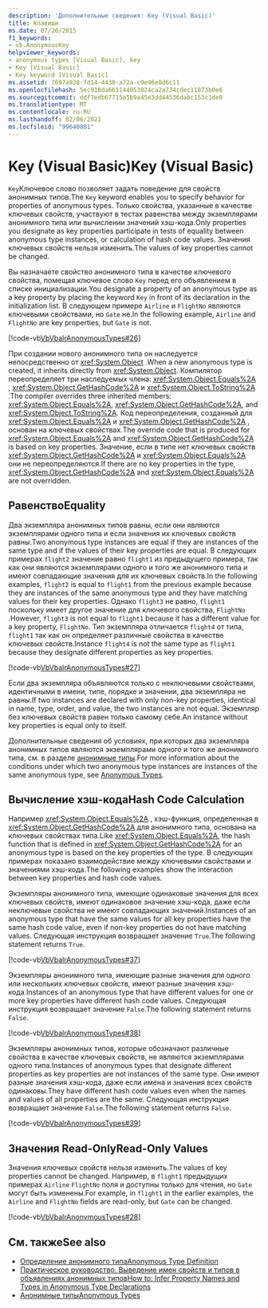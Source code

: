 ```yaml
---
description: 'Дополнительные сведения: Key (Visual Basic)'
title: Клавиши
ms.date: 07/20/2015
f1_keywords:
- vb.AnonymousKey
helpviewer_keywords:
- anonymous types [Visual Basic], key
- Key [Visual Basic]
- Key keyword [Visual Basic]
ms.assetid: 7697a928-7d14-4430-a72a-c9e96e8d6c11
ms.openlocfilehash: 5ec918da661144053824ca2a734cdec11873b0e6
ms.sourcegitcommit: ddf7edb67715a5b9a45e3dd44536dabc153c1de0
ms.translationtype: MT
ms.contentlocale: ru-RU
ms.lasthandoff: 02/06/2021
ms.locfileid: "99640801"
---
```

# <a name="key-visual-basic"></a><span data-ttu-id="37d30-103">Key (Visual Basic)</span><span class="sxs-lookup"><span data-stu-id="37d30-103">Key (Visual Basic)</span></span>

<span data-ttu-id="37d30-104">`Key`Ключевое слово позволяет задать поведение для свойств анонимных типов.</span><span class="sxs-lookup"><span data-stu-id="37d30-104">The `Key` keyword enables you to specify behavior for properties of anonymous types.</span></span> <span data-ttu-id="37d30-105">Только свойства, указанные в качестве ключевых свойств, участвуют в тестах равенства между экземплярами анонимного типа или вычислении значений хэш-кода.</span><span class="sxs-lookup"><span data-stu-id="37d30-105">Only properties you designate as key properties participate in tests of equality between anonymous type instances, or calculation of hash code values.</span></span> <span data-ttu-id="37d30-106">Значения ключевых свойств нельзя изменить.</span><span class="sxs-lookup"><span data-stu-id="37d30-106">The values of key properties cannot be changed.</span></span>  
  
 <span data-ttu-id="37d30-107">Вы назначаете свойство анонимного типа в качестве ключевого свойства, помещая ключевое слово `Key` перед его объявлением в списке инициализации.</span><span class="sxs-lookup"><span data-stu-id="37d30-107">You designate a property of an anonymous type as a key property by placing the keyword `Key` in front of its declaration in the initialization list.</span></span> <span data-ttu-id="37d30-108">В следующем примере `Airline` и `FlightNo` являются ключевыми свойствами, но `Gate` не.</span><span class="sxs-lookup"><span data-stu-id="37d30-108">In the following example, `Airline` and `FlightNo` are key properties, but `Gate` is not.</span></span>  
  
 [!code-vb[VbVbalrAnonymousTypes#26](~/samples/snippets/visualbasic/VS_Snippets_VBCSharp/VbVbalrAnonymousTypes/VB/Class2.vb#26)]  
  
 <span data-ttu-id="37d30-109">При создании нового анонимного типа он наследуется непосредственно от <xref:System.Object> .</span><span class="sxs-lookup"><span data-stu-id="37d30-109">When a new anonymous type is created, it inherits directly from <xref:System.Object>.</span></span> <span data-ttu-id="37d30-110">Компилятор переопределяет три наследуемых члена: <xref:System.Object.Equals%2A> , <xref:System.Object.GetHashCode%2A> и <xref:System.Object.ToString%2A> .</span><span class="sxs-lookup"><span data-stu-id="37d30-110">The compiler overrides three inherited members: <xref:System.Object.Equals%2A>, <xref:System.Object.GetHashCode%2A>, and <xref:System.Object.ToString%2A>.</span></span> <span data-ttu-id="37d30-111">Код переопределения, созданный для <xref:System.Object.Equals%2A> и <xref:System.Object.GetHashCode%2A> , основан на ключевых свойствах.</span><span class="sxs-lookup"><span data-stu-id="37d30-111">The override code that is produced for <xref:System.Object.Equals%2A> and <xref:System.Object.GetHashCode%2A> is based on key properties.</span></span> <span data-ttu-id="37d30-112">Значение, если в типе нет ключевых свойств <xref:System.Object.GetHashCode%2A> и <xref:System.Object.Equals%2A> они не переопределяются.</span><span class="sxs-lookup"><span data-stu-id="37d30-112">If there are no key properties in the type, <xref:System.Object.GetHashCode%2A> and <xref:System.Object.Equals%2A> are not overridden.</span></span>  
  
## <a name="equality"></a><span data-ttu-id="37d30-113">Равенство</span><span class="sxs-lookup"><span data-stu-id="37d30-113">Equality</span></span>  

 <span data-ttu-id="37d30-114">Два экземпляра анонимных типов равны, если они являются экземплярами одного типа и если значения их ключевых свойств равны.</span><span class="sxs-lookup"><span data-stu-id="37d30-114">Two anonymous type instances are equal if they are instances of the same type and if the values of their key properties are equal.</span></span> <span data-ttu-id="37d30-115">В следующих примерах `flight2` значение равно `flight1` из предыдущего примера, так как они являются экземплярами одного и того же анонимного типа и имеют совпадающие значения для их ключевых свойств.</span><span class="sxs-lookup"><span data-stu-id="37d30-115">In the following examples, `flight2` is equal to `flight1` from the previous example because they are instances of the same anonymous type and they have matching values for their key properties.</span></span> <span data-ttu-id="37d30-116">Однако `flight3` не равно, `flight1` поскольку имеет другое значение для ключевого свойства, `FlightNo` .</span><span class="sxs-lookup"><span data-stu-id="37d30-116">However, `flight3` is not equal to `flight1` because it has a different value for a key property, `FlightNo`.</span></span> <span data-ttu-id="37d30-117">Тип экземпляра отличается `flight4` от типа, `flight1` так как он определяет различные свойства в качестве ключевых свойств.</span><span class="sxs-lookup"><span data-stu-id="37d30-117">Instance `flight4` is not the same type as `flight1` because they designate different properties as key properties.</span></span>  
  
 [!code-vb[VbVbalrAnonymousTypes#27](~/samples/snippets/visualbasic/VS_Snippets_VBCSharp/VbVbalrAnonymousTypes/VB/Class2.vb#27)]  
  
 <span data-ttu-id="37d30-118">Если два экземпляра объявляются только с неключевыми свойствами, идентичными в имени, типе, порядке и значении, два экземпляра не равны.</span><span class="sxs-lookup"><span data-stu-id="37d30-118">If two instances are declared with only non-key properties, identical in name, type, order, and value, the two instances are not equal.</span></span> <span data-ttu-id="37d30-119">Экземпляр без ключевых свойств равен только самому себе.</span><span class="sxs-lookup"><span data-stu-id="37d30-119">An instance without key properties is equal only to itself.</span></span>  
  
 <span data-ttu-id="37d30-120">Дополнительные сведения об условиях, при которых два экземпляра анонимных типов являются экземплярами одного и того же анонимного типа, см. в разделе [анонимные типы](../../programming-guide/language-features/objects-and-classes/anonymous-types.md).</span><span class="sxs-lookup"><span data-stu-id="37d30-120">For more information about the conditions under which two anonymous type instances are instances of the same anonymous type, see [Anonymous Types](../../programming-guide/language-features/objects-and-classes/anonymous-types.md).</span></span>  
  
## <a name="hash-code-calculation"></a><span data-ttu-id="37d30-121">Вычисление хэш-кода</span><span class="sxs-lookup"><span data-stu-id="37d30-121">Hash Code Calculation</span></span>  

 <span data-ttu-id="37d30-122">Например <xref:System.Object.Equals%2A> , хэш-функция, определенная в <xref:System.Object.GetHashCode%2A> для анонимного типа, основана на ключевых свойствах типа.</span><span class="sxs-lookup"><span data-stu-id="37d30-122">Like <xref:System.Object.Equals%2A>, the hash function that is defined in <xref:System.Object.GetHashCode%2A> for an anonymous type is based on the key properties of the type.</span></span> <span data-ttu-id="37d30-123">В следующих примерах показано взаимодействие между ключевыми свойствами и значениями хэш-кода.</span><span class="sxs-lookup"><span data-stu-id="37d30-123">The following examples show the interaction between key properties and hash code values.</span></span>  
  
 <span data-ttu-id="37d30-124">Экземпляры анонимного типа, имеющие одинаковые значения для всех ключевых свойств, имеют одинаковое значение хэш-кода, даже если неключевые свойства не имеют совпадающих значений.</span><span class="sxs-lookup"><span data-stu-id="37d30-124">Instances of an anonymous type that have the same values for all key properties have the same hash code value, even if non-key properties do not have matching values.</span></span> <span data-ttu-id="37d30-125">Следующая инструкция возвращает значение `True`.</span><span class="sxs-lookup"><span data-stu-id="37d30-125">The following statement returns `True`.</span></span>  
  
 [!code-vb[VbVbalrAnonymousTypes#37](~/samples/snippets/visualbasic/VS_Snippets_VBCSharp/VbVbalrAnonymousTypes/VB/Class2.vb#37)]  
  
 <span data-ttu-id="37d30-126">Экземпляры анонимного типа, имеющие разные значения для одного или нескольких ключевых свойств, имеют разные значения хэш-кода.</span><span class="sxs-lookup"><span data-stu-id="37d30-126">Instances of an anonymous type that have different values for one or more key properties have different hash code values.</span></span> <span data-ttu-id="37d30-127">Следующая инструкция возвращает значение `False`.</span><span class="sxs-lookup"><span data-stu-id="37d30-127">The following statement returns `False`.</span></span>  
  
 [!code-vb[VbVbalrAnonymousTypes#38](~/samples/snippets/visualbasic/VS_Snippets_VBCSharp/VbVbalrAnonymousTypes/VB/Class2.vb#38)]  
  
 <span data-ttu-id="37d30-128">Экземпляры анонимных типов, которые обозначают различные свойства в качестве ключевых свойств, не являются экземплярами одного типа.</span><span class="sxs-lookup"><span data-stu-id="37d30-128">Instances of anonymous types that designate different properties as key properties are not instances of the same type.</span></span> <span data-ttu-id="37d30-129">Они имеют разные значения хэш-кода, даже если имена и значения всех свойств одинаковы.</span><span class="sxs-lookup"><span data-stu-id="37d30-129">They have different hash code values even when the names and values of all properties are the same.</span></span> <span data-ttu-id="37d30-130">Следующая инструкция возвращает значение `False`.</span><span class="sxs-lookup"><span data-stu-id="37d30-130">The following statement returns `False`.</span></span>  
  
 [!code-vb[VbVbalrAnonymousTypes#39](~/samples/snippets/visualbasic/VS_Snippets_VBCSharp/VbVbalrAnonymousTypes/VB/Class2.vb#39)]  
  
## <a name="read-only-values"></a><span data-ttu-id="37d30-131">Значения Read-Only</span><span class="sxs-lookup"><span data-stu-id="37d30-131">Read-Only Values</span></span>  

 <span data-ttu-id="37d30-132">Значения ключевых свойств нельзя изменить.</span><span class="sxs-lookup"><span data-stu-id="37d30-132">The values of key properties cannot be changed.</span></span> <span data-ttu-id="37d30-133">Например, в `flight1` предыдущих примерах `Airline` `FlightNo` поля и доступны только для чтения, но `Gate` могут быть изменены.</span><span class="sxs-lookup"><span data-stu-id="37d30-133">For example, in `flight1` in the earlier examples, the `Airline` and `FlightNo` fields are read-only, but `Gate` can be changed.</span></span>  
  
 [!code-vb[VbVbalrAnonymousTypes#28](~/samples/snippets/visualbasic/VS_Snippets_VBCSharp/VbVbalrAnonymousTypes/VB/Class2.vb#28)]  
  
## <a name="see-also"></a><span data-ttu-id="37d30-134">См. также</span><span class="sxs-lookup"><span data-stu-id="37d30-134">See also</span></span>

- [<span data-ttu-id="37d30-135">Определение анонимного типа</span><span class="sxs-lookup"><span data-stu-id="37d30-135">Anonymous Type Definition</span></span>](../../programming-guide/language-features/objects-and-classes/anonymous-type-definition.md)
- [<span data-ttu-id="37d30-136">Практическое руководство. Выведение имен свойств и типов в объявлениях анонимных типов</span><span class="sxs-lookup"><span data-stu-id="37d30-136">How to: Infer Property Names and Types in Anonymous Type Declarations</span></span>](../../programming-guide/language-features/objects-and-classes/how-to-infer-property-names-and-types-in-anonymous-type-declarations.md)
- [<span data-ttu-id="37d30-137">Анонимные типы</span><span class="sxs-lookup"><span data-stu-id="37d30-137">Anonymous Types</span></span>](../../programming-guide/language-features/objects-and-classes/anonymous-types.md)
